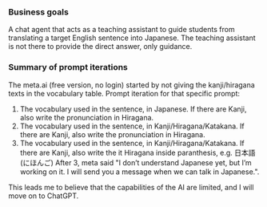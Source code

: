 
### Business goals
A chat agent that acts as a teaching assistant to guide students from translating a target English sentence into Japanese. The teaching assistant is not there to provide the direct answer, only guidance.

### Summary of prompt iterations
The meta.ai (free version, no login) started by not giving the kanji/hiragana texts in the vocabulary table. Prompt iteration for that specific prompt:
1. The vocabulary used in the sentence, in Japanese. If there are Kanji, also write the pronunciation in Hiragana. 
2. The vocabulary used in the sentence, in Kanji/Hiragana/Katakana. If there are Kanji, also write the pronunciation in Hiragana. 
3. The vocabulary used in the sentence, in Kanji/Hiragana/Katakana. If there are Kanji, also write the it Hiragana inside paranthesis, e.g. 日本語(にほんご) 
After 3, meta said "I don’t understand Japanese yet, but I’m working on it. I will send you a message when we can talk in Japanese.". 

This leads me to believe that the capabilities of the AI are limited, and I will move on to ChatGPT. 